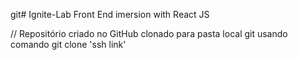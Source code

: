 git# Ignite-Lab
Front End imersion with React JS

// Repositório criado no GitHub clonado para pasta local git usando comando git clone 'ssh link'

